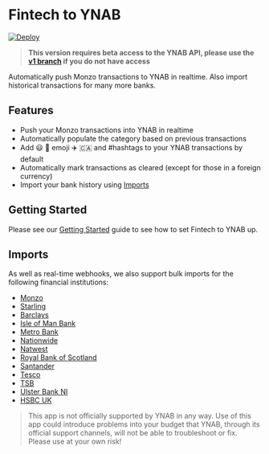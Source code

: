 # Fintech to YNAB

[![Deploy](https://www.herokucdn.com/deploy/button.svg)](https://heroku.com/deploy?template=https://github.com/scottrobertson/fintech-to-ynab)

> **This version requires beta access to the YNAB API, please use the [v1 branch](https://github.com/scottrobertson/fintech-to-ynab/tree/v1) if you do not have access**

Automatically push Monzo transactions to YNAB in realtime. Also import historical transactions for many more banks.

## Features
  - Push your Monzo transactions into YNAB in realtime
  - Automatically populate the category based on previous transactions
  - Add 😃 🍏 emoji ✈️ 🇨🇦 and #hashtags to your YNAB transactions by default
  - Automatically mark transactions as cleared (except for those in a foreign currency)
  - Import your bank history using [Imports](#imports)

## Getting Started

Please see our [Getting Started](https://github.com/scottrobertson/fintech-to-ynab/wiki/Getting-Started) guide to see how to set Fintech to YNAB up.

## Imports

As well as real-time webhooks, we also support bulk imports for the following financial institutions:

- [Monzo](https://github.com/scottrobertson/fintech-to-ynab/wiki/import:-Monzo)
- [Starling](https://github.com/scottrobertson/fintech-to-ynab/wiki/import:-Starling-Bank)
- [Barclays](https://github.com/scottrobertson/fintech-to-ynab/wiki/import:-Teller)
- [Isle of Man Bank](https://github.com/scottrobertson/fintech-to-ynab/wiki/import:-Teller)
- [Metro Bank](https://github.com/scottrobertson/fintech-to-ynab/wiki/import:-Teller)
- [Nationwide](https://github.com/scottrobertson/fintech-to-ynab/wiki/import:-Teller)
- [Natwest](https://github.com/scottrobertson/fintech-to-ynab/wiki/import:-Teller)
- [Royal Bank of Scotland](https://github.com/scottrobertson/fintech-to-ynab/wiki/import:-Teller)
- [Santander](https://github.com/scottrobertson/fintech-to-ynab/wiki/import:-Teller)
- [Tesco](https://github.com/scottrobertson/fintech-to-ynab/wiki/import:-Teller)
- [TSB](https://github.com/scottrobertson/fintech-to-ynab/wiki/import:-Teller)
- [Ulster Bank NI](https://github.com/scottrobertson/fintech-to-ynab/wiki/import:-Teller)
- [HSBC UK](https://github.com/scottrobertson/fintech-to-ynab/wiki/import:-Teller)

> This app is not officially supported by YNAB in any way. Use of this app could introduce problems into your budget that YNAB, through its official support channels, will not be able to troubleshoot or fix. Please use at your own risk!
